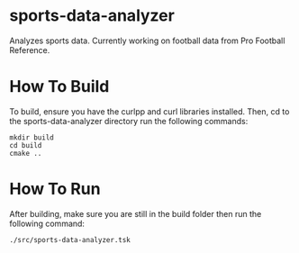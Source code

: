# sports-data-analyzer
Analyzes sports data. Currently working on football data from Pro Football Reference.

# How To Build

To build, ensure you have the curlpp and curl libraries installed. Then, cd to the sports-data-analyzer directory run the following commands:
```
mkdir build
cd build
cmake ..
```

# How To Run

After building, make sure you are still in the build folder then run the following command:
```
./src/sports-data-analyzer.tsk
```
